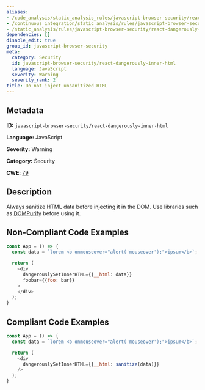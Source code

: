 ```yaml
---
aliases:
- /code_analysis/static_analysis_rules/javascript-browser-security/react-dangerously-inner-html
- /continuous_integration/static_analysis/rules/javascript-browser-security/react-dangerously-inner-html
- /static_analysis/rules/javascript-browser-security/react-dangerously-inner-html
dependencies: []
disable_edit: true
group_id: javascript-browser-security
meta:
  category: Security
  id: javascript-browser-security/react-dangerously-inner-html
  language: JavaScript
  severity: Warning
  severity_rank: 2
title: Do not inject unsanitized HTML
---
```

<!--  SOURCED FROM https://github.com/DataDog/datadog-static-analyzer-rule-docs -->


## Metadata
**ID:** `javascript-browser-security/react-dangerously-inner-html`

**Language:** JavaScript

**Severity:** Warning

**Category:** Security

**CWE**: [79](https://cwe.mitre.org/data/definitions/79.html)

## Description
Always sanitize HTML data before injecting it in the DOM. Use libraries such as [DOMPurify](https://github.com/cure53/DOMPurify) before using it.

## Non-Compliant Code Examples
```javascript
const App = () => {
  const data = `lorem <b onmouseover="alert('mouseover');">ipsum</b>`;

  return (
    <div
      dangerouslySetInnerHTML={{__html: data}}
      foobar={{foo: bar}}
    >
    </div>
  );
}
```

## Compliant Code Examples
```javascript
const App = () => {
  const data = `lorem <b onmouseover="alert('mouseover');">ipsum</b>`;

  return (
    <div
      dangerouslySetInnerHTML={{__html: sanitize(data)}}
    />
  );
}
```
